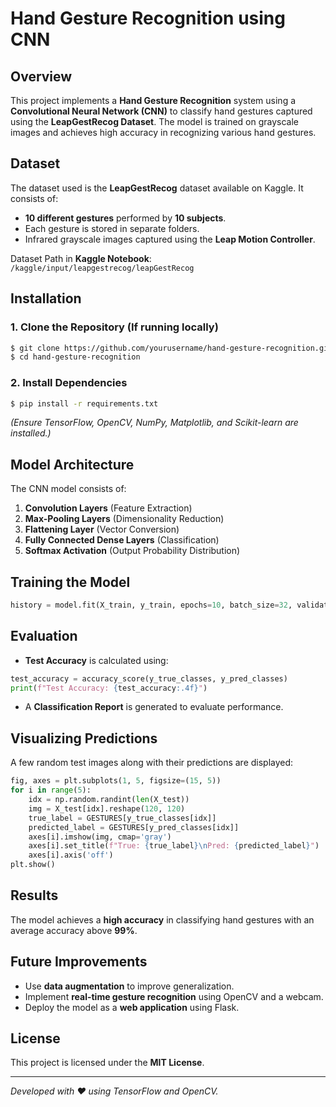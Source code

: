 # Hand Gesture Recognition using CNN

## Overview
This project implements a **Hand Gesture Recognition** system using a **Convolutional Neural Network (CNN)** to classify hand gestures captured using the **LeapGestRecog Dataset**. The model is trained on grayscale images and achieves high accuracy in recognizing various hand gestures.

## Dataset
The dataset used is the **LeapGestRecog** dataset available on Kaggle. It consists of:
- **10 different gestures** performed by **10 subjects**.
- Each gesture is stored in separate folders.
- Infrared grayscale images captured using the **Leap Motion Controller**.

Dataset Path in **Kaggle Notebook**:  
`/kaggle/input/leapgestrecog/leapGestRecog`

## Installation
### **1. Clone the Repository** (If running locally)
```sh
$ git clone https://github.com/yourusername/hand-gesture-recognition.git
$ cd hand-gesture-recognition
```

### **2. Install Dependencies**
```sh
$ pip install -r requirements.txt
```

*(Ensure TensorFlow, OpenCV, NumPy, Matplotlib, and Scikit-learn are installed.)*

## Model Architecture
The CNN model consists of:
1. **Convolution Layers** (Feature Extraction)
2. **Max-Pooling Layers** (Dimensionality Reduction)
3. **Flattening Layer** (Vector Conversion)
4. **Fully Connected Dense Layers** (Classification)
5. **Softmax Activation** (Output Probability Distribution)

## Training the Model
```python
history = model.fit(X_train, y_train, epochs=10, batch_size=32, validation_data=(X_test, y_test))
```

## Evaluation
- **Test Accuracy** is calculated using:
```python
test_accuracy = accuracy_score(y_true_classes, y_pred_classes)
print(f"Test Accuracy: {test_accuracy:.4f}")
```
- A **Classification Report** is generated to evaluate performance.

## Visualizing Predictions
A few random test images along with their predictions are displayed:
```python
fig, axes = plt.subplots(1, 5, figsize=(15, 5))
for i in range(5):
    idx = np.random.randint(len(X_test))
    img = X_test[idx].reshape(120, 120)
    true_label = GESTURES[y_true_classes[idx]]
    predicted_label = GESTURES[y_pred_classes[idx]]
    axes[i].imshow(img, cmap='gray')
    axes[i].set_title(f"True: {true_label}\nPred: {predicted_label}")
    axes[i].axis('off')
plt.show()
```

## Results
The model achieves a **high accuracy** in classifying hand gestures with an average accuracy above **99%**.

## Future Improvements
- Use **data augmentation** to improve generalization.
- Implement **real-time gesture recognition** using OpenCV and a webcam.
- Deploy the model as a **web application** using Flask.


## License
This project is licensed under the **MIT License**.

---
*Developed with ❤️ using TensorFlow and OpenCV.*


